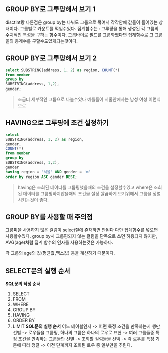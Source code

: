 ## GROUP BY로 그루핑해서 보기  1
disctint랑 다른점은 group by는  나눠도 그룹으로 묶여서 각각안에 값들이 들어있는 상태이다.
그룹별로 카운트를 먹일수있다.
집계함수는 : 그루핑을 통해 생성된 각 그룹의 수치적인 특성을 구하는 함수이다.
그룹바이로 필드를 그룹화했다면 집계함수로 그 그룹을의 총계수를 구할수도있게되는것이다.

## GROUP BY로 그루핑해서 보기  2
```sql
select SUBSTRING(address, 1, 2) as region, COUNT(*)
from member 
group by
SUBSTRING(address, 1,2),
gender;
```
> 조금더 세부적인 그룹으로 나눌수있다 예를들어 서울안에사는 남성 여성 이런식으로

## HAVING으로 그루핑에 조건 설정하기
```sql
select 
SUBSTRING(address, 1, 2) as region, 
gender,
COUNT(*)
from member 
group by
SUBSTRING(address, 1,2),
gender
having region = '서울' AND gender = 'm'
order by region ASC gender DESC;
```
> having은 조회된 데이터를 그룹핑했을때의 조건을 설정할수있고
> where은 조회된 데이터를 그룹핑하지않을때의 조건을 설정
> 깔끔하게 보기위해서 그룹을 정렬시키는것이 좋다.

## GROUP BY를 사용할 때 주의점
그룹피을 사용하지 않은 컬럼이 select절에 존재하면 안된다 다만 집계함수를 넣으면 사용할수있다.
group by시 그룹핑되지 않는 컬럼을 단독으로 쓰면 허용되지 않지만, AVG(age)처럼 집계 함수의 인자를 사용하는것은 가능하다.

각 그룹의 age의 값(평균값,맥스값) 등을 계산하기 때문이다.

## SELECT문의 실행 순서
**SQL문의 작성 순서**
1. SELECT
2. FROM
3. WHERE
4. GROUP BY
5. HAVING
6. ORDER BY
7. LIMIT
**SQL문의 실행 순서**
어느 테이블인지 -> 어떤 특정  조건을 만족하는지 행만 선별 -> 로우들을 그룹핑, 하나의 그룹은  하나의 로우로 표현 -> 여러 그룹들중 특정 조건을 만족하는 그룹들만 선별 -> 조회할 컬럼들을 선택 -> 각 로우를 특정 기준에 따라 정렬 -> 이전 단계까지 조회된 로우 중 일부만을  추린다.

